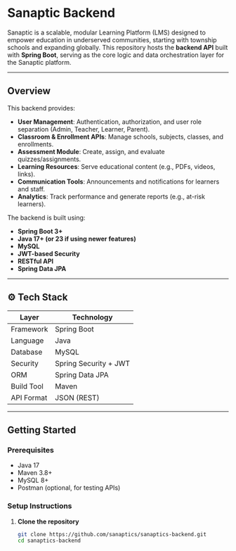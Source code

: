 # Sanaptic Backend

Sanaptic is a scalable, modular Learning Platform (LMS) designed to empower education in underserved communities, starting with township schools and expanding globally. This repository hosts the **backend API** built with **Spring Boot**, serving as the core logic and data orchestration layer for the Sanaptic platform.

---

## Overview

This backend provides:

- **User Management**: Authentication, authorization, and user role separation (Admin, Teacher, Learner, Parent).
- **Classroom & Enrollment APIs**: Manage schools, subjects, classes, and enrollments.
- **Assessment Module**: Create, assign, and evaluate quizzes/assignments.
- **Learning Resources**: Serve educational content (e.g., PDFs, videos, links).
- **Communication Tools**: Announcements and notifications for learners and staff.
- **Analytics**: Track performance and generate reports (e.g., at-risk learners).

The backend is built using:

- **Spring Boot 3+**
- **Java 17+ (or 23 if using newer features)**
- **MySQL**
- **JWT-based Security**
- **RESTful API**
- **Spring Data JPA**

---

## ⚙️ Tech Stack

| Layer             | Technology              |
|------------------|-------------------------|
| Framework        | Spring Boot             |
| Language         | Java                    |
| Database         | MySQL                   |
| Security         | Spring Security + JWT   |
| ORM              | Spring Data JPA         |
| Build Tool       | Maven                   |
| API Format       | JSON (REST)             |

---

## Getting Started

### Prerequisites

- Java 17
- Maven 3.8+
- MySQL 8+
- Postman (optional, for testing APIs)

### Setup Instructions

1. **Clone the repository**
   ```bash
   git clone https://github.com/sanaptics/sanaptics-backend.git
   cd sanaptics-backend
